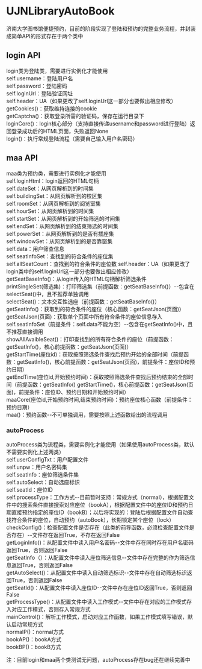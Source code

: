 # UJNLibraryAutoBook
 济南大学图书馆便捷预约，目前的阶段实现了登陆和预约的完整业务流程，并封装成简单API的形式存在于两个类中   
 ## login API    
 login类为登陆类，需要进行实例化才能使用   
 self.username：登陆用户名   
 self.password：登陆密码    
 self.loginUrl：登陆验证网址   
 self.header：UA（如果更改了self.loginUrl这一部分也要做出相应修改）   
 getCookies()：获取维持连接的cookie   
 getCaptcha()：获取登录所需的验证码，保存在运行目录下   
 loginCore()：login核心部分（支持直接传递username和password进行登陆）返回登录成功后的HTML页面，失败返回None   
 login()：执行常规登陆流程（需要自己输入用户名密码）   
 ## maa API   
 maa类为预约类，需要进行实例化才能使用   
 self.loginHtml：login返回的HTML句柄   
 self.dateSet：从网页解析到的时间集   
 self.buildingSet：从网页解析到的校区集   
 self.roomSet：从网页解析到的阅览室集   
 self.hourSet：从网页解析到的时间集   
 self.startSet：从网页解析到的开始筛选的时间集   
 self.endSet：从网页解析到的结束筛选的时间集   
 self.powerSet：从网页解析到的是否有插座集   
 self.windowSet：从网页解析到的是否靠窗集   
 self.data：用户筛查信息   
 self.seatInfoSet：查找到的符合条件的座位集   
 self.allSeatCount：查找到的符合条件的座位数
 self.header：UA（如果更改了login类中的self.loginUrl这一部分也要做出相应修改）   
 getSeatBaseInfo()：从login传入的HTML句柄解析筛选条件   
 printSingleSet(筛选集)：打印筛选集（前提函数：getSeatBaseInfo()）--包含在selectSeat()中，且不推荐单独调用   
 selectSeat()：文本交互性选座（前提函数：getSeatBaseInfo()）   
 getSeatInfo()：获取到的符合条件的座位（核心函数：getSeatJson(页面)）   
 getSeatJson(页面)：获取单个页面中所有符合条件的座位信息存入self.seatInfoSet（前提条件：self.data不能为空）--包含在getSeatInfo()中，且不推荐直接调用   
 showAllAvaibleSeat()：打印查找到的所有符合条件的座位（前提函数：getSeatInfo()，核心前提函数：getSeatJson(页面)）   
 getStartTime(座位id)：获取按照筛选条件查找后预约开始的全部时间（前提函数：getSeatInfo()，核心前提函数：getSeatJson(页面)，前提条件：座位ID和预约日期）   
 getEndTime(座位id,开始预约时间)：获取按照筛选条件查找后预约结束的全部时间（前提函数：getSeatInfo() getStartTime()，核心前提函数：getSeatJson(页面)，前提条件：座位ID、预约日期和开始预约时间）   
 maaCore(座位id,开始预约时间,结束预约时间)：预约座位核心函数（前提条件：预约日期）   
 maa()：预约函数--不可单独调用，需要按照上述函数给出的流程调用   
 ### autoProcess   
 autoProcess类为流程类，需要实例化才能使用（如果使用autoProcess类，默认不需要实例化上述两类）   
 self.userConfigTxt：用户配置文件   
 self.unpw：用户名密码集   
 self.seatInfo：座位筛选条件集   
 self.autoSelect：自动选座标识   
 self.seatId：座位ID   
 self.processType：工作方式--目前暂时支持：常规方式（normal），根据配置文件中的搜索条件直接搜索对应座位（bookA），根据配置文件中的座位ID和预约日期直接预约指定的座位ID（bookB）；以后将实现的：登陆后根据配置文件自动查找符合条件的座位，自动预约（autoBook），长期锁定某个座位（lock）   
 checkConfig()：检查配置文件是否存在（此类的前导函数，必须检查配置文件是否存在）--文件存在返回True，不存在返回False   
 getLoginInfo()：从配置文件中读入用户名密码--文件中存在同时存在用户名密码返回True，否则返回False   
 getSeatInfo（）：从配置文件中读入座位筛选信息--文件中存在完整的作为筛选信息返回True，否则返回False   
 getAutoSelect()：从配置文件中读入自动筛选标识--文件中存在自动筛选标识返回True，否则返回False   
 getSeatId()：从配置文件中读入座位ID--文件中存在座位ID返回True，否则返回False   
 getProcessType()：从配置文件中读入工作模式--文件中存在对应的工作模式存入对应工作模式，否则存入常规方式   
 mainControl()：解析工作模式，启动对应工作函数，如果工作模式填写错误，默认启动常规方式   
 normalP()：normal方式   
 bookAP()：bookA方式   
 bookBP()：bookB方式   
     
 
 注：目前login和maa两个类测试无问题，autoProcess存在bug还在继续完善中   
